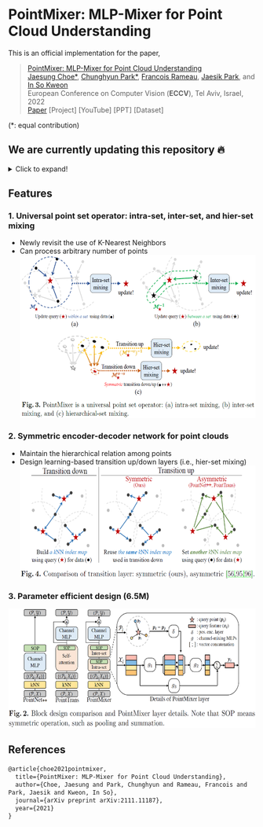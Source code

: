 # PointMixer: MLP-Mixer for Point Cloud Understanding

This is an official implementation for the paper,
> [PointMixer: MLP-Mixer for Point Cloud Understanding](https://arxiv.org/pdf/2111.11187)<br/>
> [Jaesung Choe*](https://sites.google.com/view/jaesungchoe), [Chunghyun Park*](https://chrockey.github.io/), [Francois Rameau](https://rameau-fr.github.io/), [Jaesik Park](https://jaesik.info/), and [In So Kweon](https://rcv.kaist.ac.kr)<br/>
> European Conference on Computer Vision (**ECCV**), Tel Aviv, Israel, 2022<br/>
> [Paper](https://arxiv.org/pdf/2111.11187) [Project] [YouTube] [PPT] [Dataset]<br/>

(*: equal contribution)

## We are currently updating this repository :fire:
<details>
<summary>Click to expand!</summary>

- [ ] semseg<br/>  
  - [ ] methods
    - [x] ~~pointmixer~~
    - [ ] point transformer
    - [ ] pointnet++
  - [ ] s3dis weights  
  - [ ] scannet weights
- [ ] objcls<br/>
- [ ] recon<br/>
</details>

## Features
### 1. Universal point set operator: intra-set, inter-set, and hier-set mixing <br/>
- Newly revisit the use of K-Nearest Neighbors <br/>
- Can process arbitrary number of points <br/>
<img src="./fig/universal point set operator.PNG" width="560" height="332"> <br/>

### 2. Symmetric encoder-decoder network for point clouds <br/>
- Maintain the hierarchical relation among points <br/>
- Design learning-based transition up/down layers (i.e., hier-set mixing) <br/>
<img src="./fig/symmetric.PNG" width="572" height="229"> <br/>

### 3. Parameter efficient design (**6.5M**) <br/>
<img src="./fig/arch.PNG" width="617" height="242"> <br/>


## References
```
@article{choe2021pointmixer,
  title={PointMixer: MLP-Mixer for Point Cloud Understanding},
  author={Choe, Jaesung and Park, Chunghyun and Rameau, Francois and Park, Jaesik and Kweon, In So},
  journal={arXiv preprint arXiv:2111.11187},
  year={2021}
}
```
